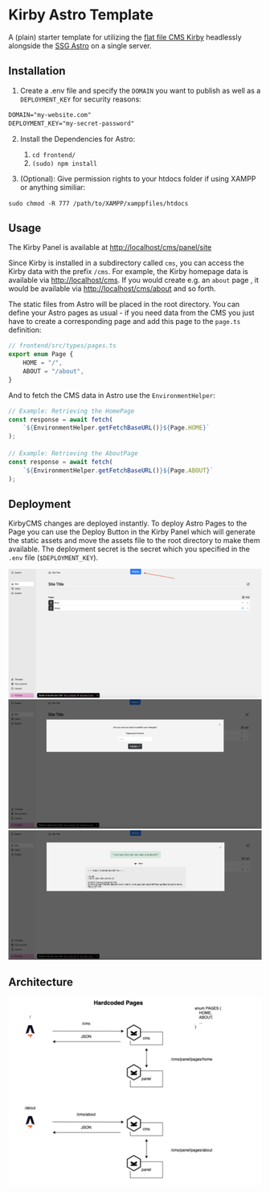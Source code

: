 # Kirby Astro Template

A (plain) starter template for utilizing the [flat file CMS Kirby](https://getkirby.com/) headlessly alongside the [SSG Astro](https://astro.build/) on a single server.

## Installation

1. Create a .env file and specify the `DOMAIN` you want to publish as well as a `DEPLOYMENT_KEY` for security reasons:

```txt
DOMAIN="my-website.com"
DEPLOYMENT_KEY="my-secret-password"
```

2. Install the Dependencies for Astro:

    1. `cd frontend/`
    2. `(sudo) npm install`

3. (Optional): Give permission rights to your htdocs folder if using XAMPP or anything similiar:

`sudo chmod -R 777 /path/to/XAMPP/xamppfiles/htdocs`

## Usage

The Kirby Panel is available at [http://localhost/cms/panel/site](http://localhost/cms/panel/site)

Since Kirby is installed in a subdirectory called `cms`, you can access the Kirby data with the prefix `/cms`. For example, the Kirby homepage data is available via [http://localhost/cms](http://localhost/cms). If you would create e.g. an `about` page , it would be available via [http://localhost/cms/about](http://localhost/cms/about) and so forth. 

The static files from Astro will be placed in the root directory. You can define your Astro pages as usual - if you need data from the CMS you just have to create a corresponding page and add this page to the `page.ts` definition:

```ts
// frontend/src/types/pages.ts
export enum Page {
    HOME = "/",
    ABOUT = "/about",
}
```

And to fetch the CMS data in Astro use the `EnvironmentHelper`: 

```ts
// Example: Retrieving the HomePage
const response = await fetch(
    `${EnvironmentHelper.getFetchBaseURL()}${Page.HOME}`
);

// Example: Retrieving the AboutPage
const response = await fetch(
    `${EnvironmentHelper.getFetchBaseURL()}${Page.ABOUT}`
);
```

## Deployment

KirbyCMS changes are deployed instantly. To deploy Astro Pages to the Page you can use the Deploy Button in the Kirby Panel which will generate the static assets and move the assets file to the root directory to make them available. 
The deployment secret is the secret which you specified in the `.env` file (`$DEPLOYMENT_KEY`).

![Architecture](./docs/deployment.png)
![Architecture](./docs/deployment2.png)
![Architecture](./docs/deployment3.png)

## Architecture

![Architecture](./docs/architecture.png)


